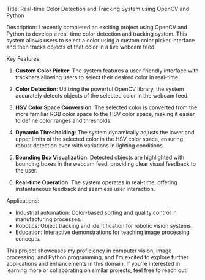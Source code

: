 Title: Real-time Color Detection and Tracking System using OpenCV and Python

Description:
I recently completed an exciting project using OpenCV and Python to develop a real-time color detection and tracking system. This system allows users to select a color using a custom color picker interface and then tracks objects of that color in a live webcam feed.

Key Features:
1. **Custom Color Picker**: The system features a user-friendly interface with trackbars allowing users to select their desired color in real-time.

2. **Color Detection**: Utilizing the powerful OpenCV library, the system accurately detects objects of the selected color in the webcam feed.

3. **HSV Color Space Conversion**: The selected color is converted from the more familiar RGB color space to the HSV color space, making it easier to define color ranges and thresholds.

4. **Dynamic Thresholding**: The system dynamically adjusts the lower and upper limits of the selected color in the HSV color space, ensuring robust detection even with variations in lighting conditions.

5. **Bounding Box Visualization**: Detected objects are highlighted with bounding boxes in the webcam feed, providing clear visual feedback to the user.

6. **Real-time Operation**: The system operates in real-time, offering instantaneous feedback and seamless user interaction.

Applications:
- Industrial automation: Color-based sorting and quality control in manufacturing processes.
- Robotics: Object tracking and identification for robotic vision systems.
- Education: Interactive demonstrations for teaching image processing concepts.

This project showcases my proficiency in computer vision, image processing, and Python programming, and I'm excited to explore further applications and enhancements in this domain. If you're interested in learning more or collaborating on similar projects, feel free to reach out!
